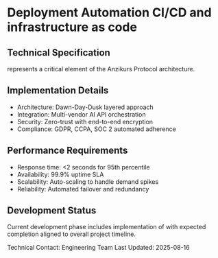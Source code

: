 # Deployment Automation CI/CD and infrastructure as code

## Technical Specification
 represents a critical element of the Anzikurs Protocol architecture.

## Implementation Details
- Architecture: Dawn-Day-Dusk layered approach
- Integration: Multi-vendor AI API orchestration
- Security: Zero-trust with end-to-end encryption
- Compliance: GDPR, CCPA, SOC 2 automated adherence

## Performance Requirements
- Response time: <2 seconds for 95th percentile
- Availability: 99.9% uptime SLA
- Scalability: Auto-scaling to handle demand spikes
- Reliability: Automated failover and redundancy

## Development Status
Current development phase includes implementation of  with expected completion aligned to overall project timeline.

Technical Contact: Engineering Team
Last Updated: 2025-08-16